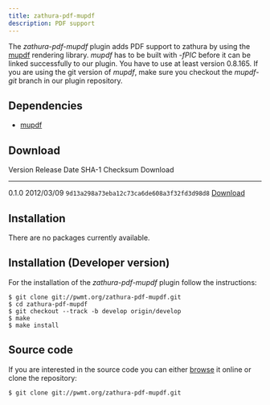 ```yaml
---
title: zathura-pdf-mupdf
description: PDF support
---
```


The *zathura-pdf-mupdf* plugin adds PDF support to zathura by using the
[mupdf](http://mupdf.com/) rendering library. *mupdf* has to be built with
*-fPIC* before it can be linked successfully to our plugin. You have to use at
least version 0.8.165. If you are using the git version of *mupdf*, make sure
you checkout the *mupdf-git* branch in our plugin repository.

## Dependencies
* [mupdf](http://mupdf.com/)

## Download

Version  Release Date  SHA-1 Checksum                             Download
-------- ------------  ------------------------------------------ ------------------------------------------------------
0.1.0    2012/03/09    `9d13a298a73eba12c73ca6de608a3f32fd3d98d8` [Download](../download/zathura-pdf-mupdf-0.1.0.tar.gz)

## Installation
There are no packages currently available.

## Installation (Developer version)
For the installation of the *zathura-pdf-mupdf* plugin follow the
instructions:

    $ git clone git://pwmt.org/zathura-pdf-mupdf.git
    $ cd zathura-pdf-mupdf
    $ git checkout --track -b develop origin/develop
    $ make
    $ make install

## Source code
If you are interested in the source code you can either
[browse](http://git.pwmt.org/?p=zathura-pdf-mupdf.git) it online or clone the
repository:

    $ git clone git://pwmt.org/zathura-pdf-mupdf.git
